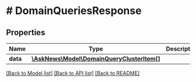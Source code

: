 # # DomainQueriesResponse

## Properties

Name | Type | Description | Notes
------------ | ------------- | ------------- | -------------
**data** | [**\AskNews\Model\DomainQueryClusterItem[]**](DomainQueryClusterItem.md) |  |

[[Back to Model list]](../../README.md#models) [[Back to API list]](../../README.md#endpoints) [[Back to README]](../../README.md)
